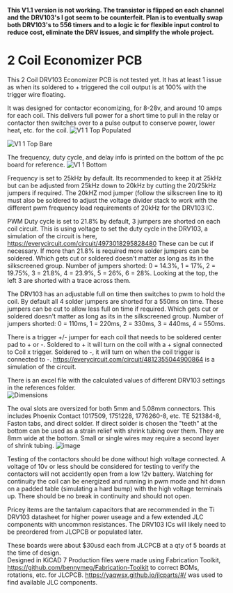 **This V1.1 version is not working.  The transistor is flipped on each channel and the DRV103's I got seem to be counterfeit.  Plan is to eventually swap both DRV103's to 556 timers and to a logic ic for flexible input control to reduce cost, eliminate the DRV issues, and simplify the whole project.**


# 2 Coil Economizer PCB
 This 2 Coil DRV103 Economizer PCB is not tested yet. It has at least 1 issue as when its soldered to + triggered the coil output is at 100% with the trigger wire floating. 

It was designed for contactor economizing, for 8-28v, and around 10 amps for each coil. This delivers full power for a short time to pull in the relay or contactor then switches over to a pulse output to conserve power, lower heat, etc. for the coil.
 ![V1 1 Top Populated](https://github.com/user-attachments/assets/db7c3354-906e-40de-8777-89bf283af7bd)

![V1 1 Top Bare](https://github.com/user-attachments/assets/aa17c632-6fea-4b23-9de4-7139a40128d3)


The frequency, duty cycle, and delay info is printed on the bottom of the pc board for reference.
![V1 1 Bottom](https://github.com/user-attachments/assets/837e7dc9-fd32-474a-b27d-c0c59181fe35)


Frequency is set to 25kHz by default.  Its recommended to keep it at 25kHz but can be adjusted from 25kHz down to 20kHz by cutting the 20/25kHz jumpers if required. The 20kHZ mod jumper (follow the silkscreen line to it) must also be soldered to adjust the voltage divider stack to work with the different pwm frequency load requirements of 20kHz for the DRV103 IC.

PWM Duty cycle is set to 21.8% by default, 3 jumpers are shorted on each coil circuit.  This is using voltage to set the duty cycle in the DRV103, a simulation of the circuit is here, https://everycircuit.com/circuit/4973018295828480  These can be cut if necessary.  If more than 21.8% is required more solder jumpers can be soldered.  Which gets cut or soldered doesn't matter as long as its in the silkscreened group. 
Number of jumpers shorted: 0 = 14.3%, 1 = 17%, 2 = 19.75%, 3 = 21.8%, 4 = 23.9%, 5 = 26%, 6 = 28%.  Looking at the top, the left 3 are shorted with a trace across them.

The DRV103 has an adjustable full on time then switches to pwm to hold the coil.  By default all 4 solder jumpers are shorted for a 550ms on time.  These jumpers can be cut to allow less full on time if required. Which gets cut or soldered doesn't matter as long as its in the silkscreened group.
Number of jumpers shorted: 0 = 110ms, 1 = 220ms, 2 = 330ms, 3 = 440ms, 4 = 550ms.

There is a trigger +/- jumper for each coil that needs to be soldered center pad to + or -.  Soldered to + it will turn on the coil with a + signal connected to Coil x trigger.  Soldered to -, it will turn on when the coil trigger is connected to -.  https://everycircuit.com/circuit/4812355044900864 is a simulation of the circuit.

There is an excel file with the calculated values of different DRV103 settings in the references folder.  
![Dimensions](https://github.com/user-attachments/assets/86a2aa7d-8ea3-4a44-9465-5b74aae55c33)



The oval slots are oversized for both 5mm and 5.08mm connectors.  This includes Phoenix Contact 1017509, 1751228, 1776260-8, etc. TE 521384-8, Faston tabs, and direct solder.  If direct solder is chosen the "teeth" at the bottom can be used as a strain relief with shrink tubing over them. They are 8mm wide at the bottom.  Small or single wires may require a second layer of shrink tubing.
![image](https://github.com/user-attachments/assets/44bd7d23-846b-430f-82da-d224c1807276)




Testing of the contactors should be done without high voltage connected.  A voltage of 10v or less should be considered for testing to verify the contactors will not accidently open from a low 12v battery. Watching for continuity the coil can be energized and running in pwm mode and hit down on a padded table (simulating a hard bump) with the high voltage terminals up.  There should be no break in continuity and should not open.

Pricey items are the tantalum capacitors that are recommended in the Ti DRV103 datasheet for higher power useage and a few extended JLC components with uncommon resistances.  The DRV103 ICs will likely need to be preordered from JLCPCB or populated later.  

These boards were about $30usd each from JLCPCB at a qty of 5 boards at the time of design.  
Designed in KiCAD 7 
Production files were made using Fabrication Toolkit, https://github.com/bennymeg/Fabrication-Toolkit to correct BOMs, rotations, etc. for JLCPCB.
https://yaqwsx.github.io/jlcparts/#/ was used to find available JLC components.



